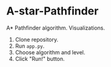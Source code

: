 # A-star-Pathfinder
A* Pathfinder algorithm. Visualizations.

1. Clone repository.
2. Run `app.py`.
3. Choose algorithm and level.
4. Click "Run!" button.